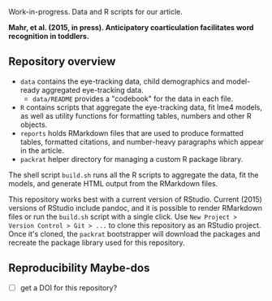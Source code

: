 Work-in-progress. Data and R scripts for our article.

**Mahr, et al. (2015, in press). Anticipatory coarticulation facilitates word recognition in toddlers.**

## Repository overview

* `data` contains the eye-tracking data, child demographics and model-ready 
  aggregated eye-tracking data. 
    - `data/README` provides a "codebook" for the data in each file.
* `R` contains scripts that aggregate the eye-tracking data, fit lme4 models, 
  as well as utility functions for formatting tables, numbers and other R objects.
* `reports` holds RMarkdown files that are used to produce formatted tables, 
  formatted citations, and number-heavy paragraphs which appear in the article.
* `packrat` helper directory for managing a custom R package library.

The shell script `build.sh` runs all the R scripts to aggregate the data, fit the models, 
and generate HTML output from the RMarkdown files.

This repository works best with a current version of RStudio. Current (2015) versions 
of RStudio include pandoc, and it is possible to render RMarkdown files or run the 
`build.sh` script with a single click. Use `New Project > Version Control > Git > ...` 
to clone this repository as an RStudio project. Once it's cloned, the `packrat` 
bootstrapper will download the packages and recreate the package library used for this 
repository.

## Reproducibility Maybe-dos

- [ ] get a DOI for this repository?
